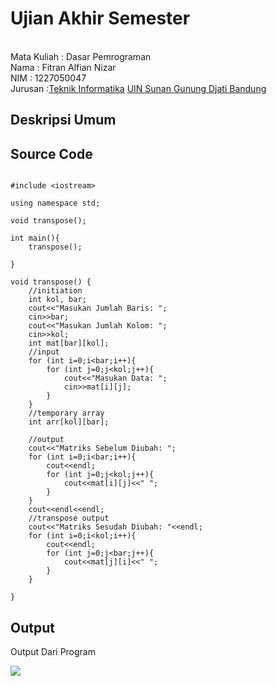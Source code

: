 # Ujian Akhir Semester 
<br>Mata Kuliah 	: Dasar Pemrograman
<br> Nama		: Fitran Alfian Nizar
<br>NIM		:	 1227050047
<br>Jurusan		:[Teknik Informatika](http://if.uinsgd.ac.id/) [UIN Sunan Gunung Djati Bandung](https://uinsgd.ac.id/) 

## Deskripsi Umum

## Source Code

```

#include <iostream>

using namespace std;

void transpose();

int main(){
	transpose();
	
}

void transpose() {
	//initiation
	int kol, bar;
	cout<<"Masukan Jumlah Baris: ";
	cin>>bar;
	cout<<"Masukan Jumlah Kolom: ";
	cin>>kol;
	int mat[bar][kol];
	//input
	for (int i=0;i<bar;i++){
		for (int j=0;j<kol;j++){
			cout<<"Masukan Data: ";
			cin>>mat[i][j];
		}
	}
	//temporary array
	int arr[kol][bar];
	
	//output
	cout<<"Matriks Sebelum Diubah: ";
	for (int i=0;i<bar;i++){
		cout<<endl;
		for (int j=0;j<kol;j++){
			cout<<mat[i][j]<<" ";
		}
	}
	cout<<endl<<endl;
	//transpose output
	cout<<"Matriks Sesudah Diubah: "<<endl;
	for (int i=0;i<kol;i++){
		cout<<endl;
		for (int j=0;j<bar;j++){
			cout<<mat[j][i]<<" ";
		}
	}
	
}

```

## Output
<p> Output Dari Program</p>
<img src="https://github.com/RaidenXVR/Ujian-Akhir-Semester/blob/main/Screenshot%20(813).png">
